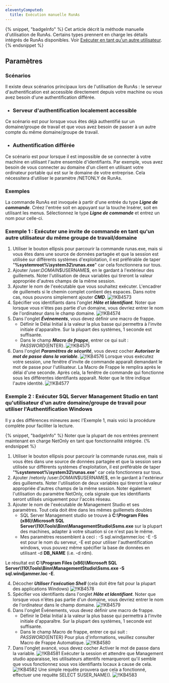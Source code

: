 ```yaml
---
eleventyComputed:
  title: Exécution manuelle RunAs
---
```

{% snippet, "badgeInfo" %}
Cet article décrit la méthode manuelle d'utilisation de RunAs. Certains types prennent en charge les détails intégrés de RunAs disponibles. Voir [Exécuter en tant qu'un autre utilisateur](/rdm/mac/kb/rdm-windows/how-to-articles/run-as-another-user/).
{% endsnippet %}

## Paramètres

### Scénarios

Il existe deux scénarios principaux lors de l'utilisation de RunAs : le serveur d'authentification est accessible directement depuis votre machine ou vous avez besoin d'une authentification différée.

* ### Serveur d'authentification localement accessible

Ce scénario est pour lorsque vous êtes déjà authentifié sur un domaine/groupe de travail et que vous avez besoin de passer à un autre compte du même domaine/groupe de travail.

* ### Authentification différée

Ce scénario est pour lorsque il est impossible de se connecter à votre machine en utilisant l'autre ensemble d'identifiants. Par exemple, vous avez besoin de vous connecter au domaine d'un client en utilisant votre ordinateur portable qui est sur le domaine de votre entreprise. Cela nécessitera d'utiliser le paramètre /NETONLY de RunAs.

### Exemples

La commande RunAs est invoquée à partir d'une entrée du type ***Ligne de commande***. Créez l'entrée soit en appuyant sur la touche Insérer, soit en utilisant les menus. Sélectionnez le type ***Ligne de commande*** et entrez un nom pour celle-ci.

### Exemple 1 : Exécuter une invite de commande en tant qu'un autre utilisateur du même groupe de travail/domaine

1. Utiliser le bouton ellipsis pour parcourir la commande runas.exe, mais si vous êtes dans une source de données partagée et que la session est utilisée sur différents systèmes d'exploitation, il est préférable de taper "**%systemroot%\system32\runas.exe**" car cela fonctionnera sur tous.
1. Ajouter /user:$DOMAIN$\$USERNAME$, en le gardant à l'extérieur des guillemets. Noter l'utilisation de deux variables qui tireront la valeur appropriée d'autres champs de la même session.
1. Ajouter le nom de l'exécutable que vous souhaitez exécuter. L'encadrer de guillemets si le chemin complet contient des espaces. Dans notre cas, nous pouvons simplement ajouter ***CMD***.
![!!KB4573](https://cdnweb.devolutions.net/docs/docs_en_kb_KB4573.png)
1. Spécifier vos identifiants dans l'onglet ***Hôte et Identifiant***. Noter que lorsque vous n'êtes pas partie d'un domaine, vous devriez entrer le nom de l'ordinateur dans le champ domaine.
![!!KB4574](https://cdnweb.devolutions.net/docs/docs_en_kb_KB4574.png)
1. Dans l'onglet ***Événements***, vous devez définir une macro de frappe.
    * Définir le Délai Initial à la valeur la plus basse qui permettra à l'invite initiale d'apparaître. Sur la plupart des systèmes, 1 seconde est suffisante.
    * Dans le champ ***Macro de frappe***, entrer ce qui suit : $PASSWORD${ENTER}.
![!!KB4575](https://cdnweb.devolutions.net/docs/docs_en_kb_KB4575.png)
6. Dans l'onglet ***Paramètres de sécurité***, vous devez cocher ***Autoriser le mot de passe dans la variable***.
![!!KB4576](https://cdnweb.devolutions.net/docs/docs_en_kb_KB4576.png)
Lorsque vous exécutez votre session, une fenêtre d'invite de commande apparaît demandant le mot de passe pour l'utilisateur. La Macro de Frappe le remplira après le délai d'une seconde. Après cela, la fenêtre de commande qui fonctionne sous les différentes identifiants apparaît. Noter que le titre indique l'autre identité.
![!!KB4577](https://cdnweb.devolutions.net/docs/docs_en_kb_KB4577.png)

### Exemple 2 : Exécuter SQL Server Management Studio en tant qu'utilisateur d'un autre domaine/groupe de travail pour utiliser l'Authentification Windows

Il y a des différences mineures avec l'Exemple 1, mais voici la procédure complète pour faciliter la lecture.

{% snippet, "badgeInfo" %}
Noter que la plupart de nos entrées prennent maintenant en charge NetOnly en tant que fonctionnalité intégrée.
{% endsnippet %}

1. Utiliser le bouton ellipsis pour parcourir la commande runas.exe, mais si vous êtes dans une source de données partagée et que la session sera utilisée sur différents systèmes d'exploitation, il est préférable de taper "**%systemroot%\system32\runas.exe**" car cela fonctionnera sur tous.
1. Ajouter /netonly /user:$DOMAIN$\$USERNAME$, en le gardant à l'extérieur des guillemets. Noter l'utilisation de deux variables qui tireront la valeur appropriée d'autres champs de la même session. Noter également l'utilisation du paramètre NetOnly, cela signale que les identifiants seront utilisés uniquement pour l'accès réseau.
1. Ajouter le nom de l'exécutable de Management Studio et ses paramètres. Tout cela doit être dans les mêmes guillemets doubles
    * SQL Server Management studio se trouve à **C:\Program Files (x86)\Microsoft SQL Server\110\Tools\Binn\ManagementStudio\Ssms.exe** sur la plupart des machines, adapter à votre situation si ce n'est pas le même.
    * Mes paramètres ressemblent à ceci : -S sql.windjammer.loc -E -S est pour le nom du serveur, -E est pour utiliser l'authentification windows, vous pouvez même spécifier la base de données en utilisant -d __DB_NAME__ (i.e. -d rdm).

Le résultat est **C:\Program Files (x86)\Microsoft SQL Server\110\Tools\Binn\ManagementStudio\Ssms.exe -S sql.windjammer.loc -E**.

4. Décocher ***Utiliser l'exécution Shell*** (cela doit être fait pour la plupart des applications Windows)
![!!KB4578](https://cdnweb.devolutions.net/docs/docs_en_kb_KB4578.png)
1. Spécifier vos identifiants dans l'onglet ***Hôte et Identifiant***. Noter que lorsque vous n'êtes pas partie d'un domaine, vous devriez entrer le nom de l'ordinateur dans le champ domaine.
![!!KB4579](https://cdnweb.devolutions.net/docs/docs_en_kb_KB4579.png)
1. Dans l'onglet Événements, vous devez définir une macro de frappe.
    * Définir le Délai Initial à la valeur la plus basse qui permettra à l'invite initiale d'apparaître. Sur la plupart des systèmes, 1 seconde est suffisante.
    * Dans le champ Macro de frappe, entrer ce qui suit : $PASSWORD${ENTER} Pour plus d'informations, veuillez consulter Macro de Frappe Automatique.
![!!KB4580](https://cdnweb.devolutions.net/docs/docs_en_kb_KB4580.png)
7. Dans l'onglet avancé, vous devez cocher Activer le mot de passe dans la variable.
![!!KB4581](https://cdnweb.devolutions.net/docs/docs_en_kb_KB4581.png)
Exécuter la session et attendre que Management studio apparaisse, les utilisateurs attentifs remarqueront qu'il semble que vous fonctionnez sous vos identifiants locaux à cause de cela.
![!!KB4582](https://cdnweb.devolutions.net/docs/docs_en_kb_KB4582.png)
Une simple requête prouvera que cela a fonctionné, effectuer une requête SELECT SUSER_NAME().
![!!KB4583](https://cdnweb.devolutions.net/docs/docs_en_kb_KB4583.png)
